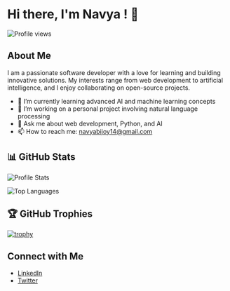 <p align="center">
  <h1> Hi there, I'm Navya ! 👋</h1>
  <img src="https://komarev.com/ghpvc/?username=navyabijoy&label=Profile%20views&color=0e75b6&style=flat" alt="Profile views">
</p>

## About Me

I am a passionate software developer with a love for learning and building innovative solutions. My interests range from web development to artificial intelligence, and I enjoy collaborating on open-source projects.

- 🌱 I’m currently learning advanced AI and machine learning concepts
- 🔭 I’m working on a personal project involving natural language processing
- 💬 Ask me about web development, Python, and AI
- 📫 How to reach me: [navyabijoy14@gmail.com](mailto:navyabijoy14@gmail.com)

## 📊 GitHub Stats

![Profile Stats](https://github-readme-stats.vercel.app/api?username=navyabijoy&show_icons=true&theme=tokyonight)

![Top Languages](https://github-readme-stats.vercel.app/api/top-langs/?username=navyabijoy&layout=compact&theme=tokyonight)

## 🏆 GitHub Trophies

[![trophy](https://github-profile-trophy.vercel.app/?username=navyabijoy&theme=tokyonight)](https://github.com/ryo-ma/github-profile-trophy)

## Connect with Me

- [LinkedIn](https://www.linkedin.com/in/navya-bijoy-883a35249/)
- [Twitter](https://twitter.com/navyabijoy)

